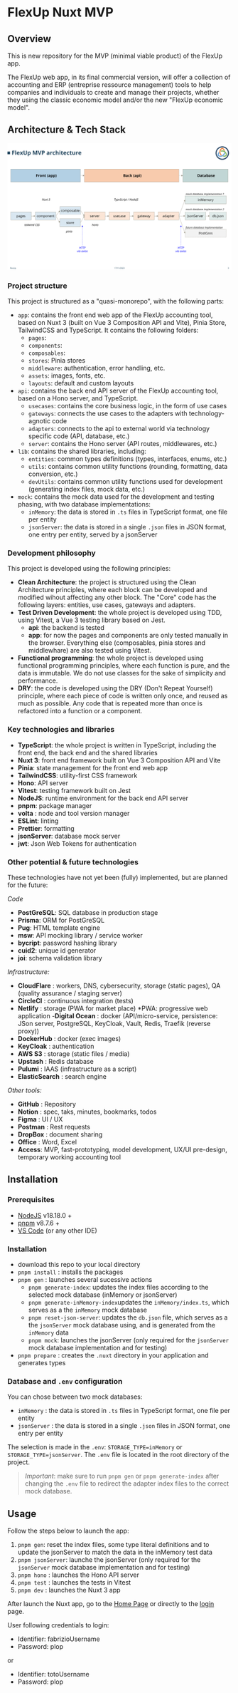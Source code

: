 # FlexUp Nuxt MVP

## Overview

This is new repository for the MVP (minimal viable product) of the FlexUp app.

The FlexUp web app, in its final commercial version, will offer a collection of accounting and ERP (entreprise ressource management) tools to help companies and individuals to create and manage their projects, whether they using the classic economic model and/or the new "FlexUp economic model".

## Architecture & Tech Stack

![FlexUp Architecture](lib/images/architecture.png)

### Project structure

This project is structured as a "quasi-monorepo", with the following parts:

- `app`: contains the front end web app of the FlexUp accounting tool, based on Nuxt 3 (built on Vue 3 Composition API and Vite), Pinia Store, TailwindCSS and TypeScript. It contains the following folders:
  - `pages`:
  - `components`:
  - `composables`:
  - `stores`: Pinia stores
  - `middleware`: authentication, error handling, etc.
  - `assets`: images, fonts, etc.
  - `layouts`: default and custom layouts
- `api`: contains the back end API server of the FlexUp accounting tool, based on a Hono server, and TypeScript.
  - `usecases`: contains the core business logic, in the form of use cases
  - `gateways`: connects the use cases to the adapters with technology-agnotic code
  - `adapters`: connects to the api to external world via technology specific code (API, database, etc.)
  - `server`: contains the Hono server (API routes, middlewares, etc.)
- `lib`: contains the shared libraries, including:
  - `entities`: common types definitions (types, interfaces, enums, etc.)
  - `utils`: contains common utility functions (rounding, formatting, data conversion, etc.)
  - `devUtils`: contains common utility functions used for development (generating index files, mock data, etc.)
- `mock`: contains the mock data used for the development and testing phasing, with two database implementations:
  - `inMemory`: the data is stored in `.ts` files in TypeScript format, one file per entity
  - `jsonServer`: the data is stored in a single `.json` files in JSON format, one entry per entity, served by a jsonServer

### Development philosophy

This project is developed using the following principles:

- **Clean Architecture**: the project is structured using the Clean Architecture principles, where each block can be developed and modified wihout affecting any other block. The "Core" code has the following layers: entities, use cases, gateways and adapters.
- **Test Driven Development**: the whole project is developed using TDD, using Vitest, a Vue 3 testing library based on Jest.
  - **api**: the backend is tested
  - **app**: for now the pages and components are only tested manually in the browser. Everything else (composables, pinia stores and middlewhare) are also tested using Vitest.
- **Functional programming**: the whole project is developed using functional programming principles, where each function is pure, and the data is immutable. We do not use classes for the sake of simplicity and performance.
- **DRY**: the code is developed using the DRY (Don't Repeat Yourself) principle, where each piece of code is written only once, and reused as much as possible. Any code that is repeated more than once is refactored into a function or a component.

### Key technologies and libraries

- **TypeScript**: the whole project is written in TypeScript, including the front end, the back end and the shared libraries
- **Nuxt 3**: front end framework built on Vue 3 Composition API and Vite
- **Pinia**: state management for the front end web app
- **TailwindCSS**: utility-first CSS framework
- **Hono**: API server
- **Vitest**: testing framework built on Jest
- **NodeJS**: runtime environment for the back end API server
- **pnpm**: package manager
- **volta** : node and tool version manager
- **ESLint**: linting
- **Prettier**: formatting
- **jsonServer**: database mock server
- **jwt**: Json Web Tokens for authentication

### Other potential & future technologies

These technologies have not yet been (fully) implemented, but are planned for the future:

_Code_

- **PostGreSQL**: SQL database in production stage
- **Prisma**: ORM for PostGreSQL
- **Pug**: HTML template engine
- **msw**: API mocking library / service worker
- **bycript**: password hashing library
- **cuid2**: unique id generator
- **joi**: schema validation library

_Infrastructure:_

- **CloudFlare** : workers, DNS, cybersecurity, storage (static pages), QA (quality assurance / staging server)
- **CircleCI** : continuous integration (tests)
- **Netlify** : storage (PWA for market place) \*PWA: progressive web application -**Digital Ocean** : docker (API/micro-service, persistence: JSon server, PostgreSQL, KeyCloak, Vault, Redis, Traefik (reverse proxy))
- **DockerHub** : docker (exec images)
- **KeyCloak** : authentication
- **AWS S3** : storage (static files / media)
- **Upstash** : Redis database
- **Pulumi** : IAAS (infrastructure as a script)
- **ElasticSearch** : search engine

_Other tools:_

- **GitHub** : Repository
- **Notion** : spec, taks, minutes, bookmarks, todos
- **Figma** : UI / UX
- **Postman** : Rest requests
- **DropBox** : document sharing
- **Office** : Word, Excel
- **Access**: MVP, fast-prototyping, model development, UX/UI pre-design, temporary working accounting tool

## Installation

### Prerequisites

- [NodeJS](https://nodejs.org/en/) v18.18.0 +
- [pnpm](https://pnpm.io/) v8.7.6 +
- [VS Code](https://code.visualstudio.com/) (or any other IDE)

### Installation

- download this repo to your local directory
- `pnpm install` : installs the packages
- `pnpm gen` : launches several sucessive actions
  - `pnpm generate-index`: updates the index files according to the selected mock database (inMemory or jsonServer)
  - `pnpm generate-inMemory-index`updates the `inMemory/index.ts`, which serves as a the `inMemory` mock database
  - `pnpm reset-json-server`: updates the `db.json` file, which serves as a the `jsonServer` mock database using, and is generated from the `inMemory` data
  - `pnpm mock`: launches the jsonServer (only required for the `jsonServer` mock database implementation and for testing)
- `pnpm prepare` : creates the `.nuxt` directory in your application and generates types

### Database and `.env` configuration

You can chose between two mock databases:

- `inMemory` : the data is stored in `.ts` files in TypeScript format, one file per entity
- `jsonServer` : the data is stored in a single `.json` files in JSON format, one entry per entity

The selection is made in the `.env`: `STORAGE_TYPE=inMemory` or `STORAGE_TYPE=jsonServer`. The `.env` file is located in the root directory of the project.

> _Important_: make sure to run `pnpm gen` or `pnpm generate-index` after changing the `.env` file to redirect the adapter index files to the correct mock database.

## Usage

Follow the steps below to launch the app:

1. `pnpm gen`: reset the index files, some type literal definitions and to update the jsonServer to match the data in the inMemory test data
2. `pnpm jsonServer`: launche the jsonServer (only required for the `jsonServer` mock database implementation and for testing)
3. `pnpm hono` : launches the Hono API server
4. `pnpm test` : launches the tests in Vitest
5. `pnpm dev` : launches the Nuxt 3 app

After launch the Nuxt app, go to the [Home Page](http://localhost:3000) or directly to the [login](http://localhost:3000/login) page.

User following credentials to login:

- Identifier: fabrizioUsername
- Password: plop

or

- Identifier: totoUsername
- Password: plop
